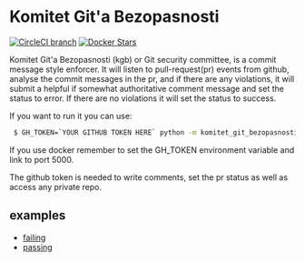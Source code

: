 Komitet Git'a Bezopasnosti
==========================
[![CircleCI branch](https://img.shields.io/circleci/project/Sagacify/komitet-gita-bezopasnosti/master.svg?maxAge=2592000)](https://circleci.com/gh/Sagacify/komitet-gita-bezopasnosti/tree/master)
[![Docker Stars](https://img.shields.io/docker/stars/sagacify/kgb.svg?maxAge=2592000)](https://hub.docker.com/r/sagacify/kgb/)

Komitet Git'a Bezopasnosti (kgb) or Git security committee, is a commit 
message style enforcer.
It will listen to pull-request(pr) events from github, analyse the
commit messages in the pr, and if there are any violations, 
it will submit a helpful if somewhat authoritative comment message and 
set the status to error.
If there are no violations it will set the status to success.

If you want to run it you can use:

``` bash
 $ GH_TOKEN=`YOUR GITHUB TOKEN HERE` python -m komitet_git_bezopasnosti
```

If you use docker remember to set the GH_TOKEN environment variable and
link to port 5000.

The github token is needed to write comments, set the pr status as
well as access any private repo.


examples
--------
* [failing](https://github.com/Sagacify/komitet-gita-bezopasnosti/pull/4)
* [passing](https://github.com/Sagacify/komitet-gita-bezopasnosti/pull/6)
